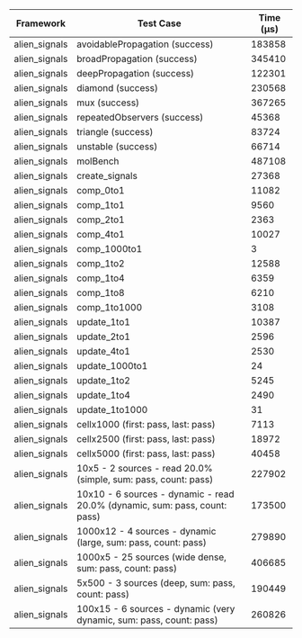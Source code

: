 | Framework | Test Case | Time (μs) |
| --- | --- | --- |
| alien_signals | avoidablePropagation (success) | 183858 |
| alien_signals | broadPropagation (success) | 345410 |
| alien_signals | deepPropagation (success) | 122301 |
| alien_signals | diamond (success) | 230568 |
| alien_signals | mux (success) | 367265 |
| alien_signals | repeatedObservers (success) | 45368 |
| alien_signals | triangle (success) | 83724 |
| alien_signals | unstable (success) | 66714 |
| alien_signals | molBench | 487108 |
| alien_signals | create_signals | 27368 |
| alien_signals | comp_0to1 | 11082 |
| alien_signals | comp_1to1 | 9560 |
| alien_signals | comp_2to1 | 2363 |
| alien_signals | comp_4to1 | 10027 |
| alien_signals | comp_1000to1 | 3 |
| alien_signals | comp_1to2 | 12588 |
| alien_signals | comp_1to4 | 6359 |
| alien_signals | comp_1to8 | 6210 |
| alien_signals | comp_1to1000 | 3108 |
| alien_signals | update_1to1 | 10387 |
| alien_signals | update_2to1 | 2596 |
| alien_signals | update_4to1 | 2530 |
| alien_signals | update_1000to1 | 24 |
| alien_signals | update_1to2 | 5245 |
| alien_signals | update_1to4 | 2490 |
| alien_signals | update_1to1000 | 31 |
| alien_signals | cellx1000 (first: pass, last: pass) | 7113 |
| alien_signals | cellx2500 (first: pass, last: pass) | 18972 |
| alien_signals | cellx5000 (first: pass, last: pass) | 40458 |
| alien_signals | 10x5 - 2 sources - read 20.0% (simple, sum: pass, count: pass) | 227902 |
| alien_signals | 10x10 - 6 sources - dynamic - read 20.0% (dynamic, sum: pass, count: pass) | 173500 |
| alien_signals | 1000x12 - 4 sources - dynamic (large, sum: pass, count: pass) | 279890 |
| alien_signals | 1000x5 - 25 sources (wide dense, sum: pass, count: pass) | 406685 |
| alien_signals | 5x500 - 3 sources (deep, sum: pass, count: pass) | 190449 |
| alien_signals | 100x15 - 6 sources - dynamic (very dynamic, sum: pass, count: pass) | 260826 |
